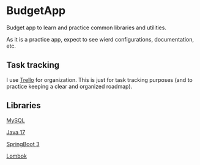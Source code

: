 # BudgetApp
Budget app to learn and practice common libraries and utilities.

As it is a practice app, expect to see wierd configurations, documentation, etc.

## Task tracking
I use [Trello](https://trello.com/b/EQYUTlEr/budgetapp) for organization. This is just for task tracking purposes (and to practice keeping a clear and organized roadmap). 

## Libraries
[MySQL](https://www.mysql.com/)

[Java 17](https://docs.oracle.com/en/java/javase/17/docs/api/index.html)

[SpringBoot 3](https://spring.io/projects/spring-boot)

[Lombok](https://projectlombok.org/)





